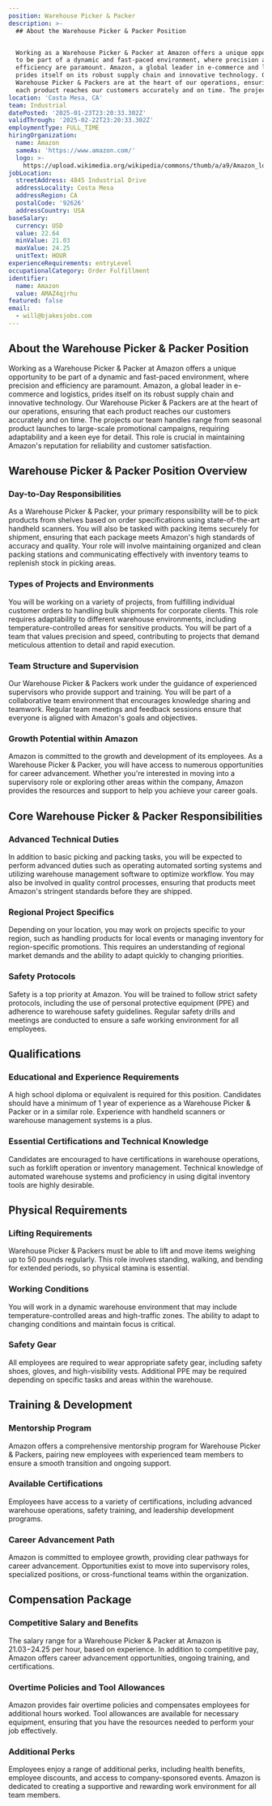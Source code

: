 ```yaml
---
position: Warehouse Picker & Packer
description: >-
  ## About the Warehouse Picker & Packer Position


  Working as a Warehouse Picker & Packer at Amazon offers a unique opportunity
  to be part of a dynamic and fast-paced environment, where precision and
  efficiency are paramount. Amazon, a global leader in e-commerce and logistics,
  prides itself on its robust supply chain and innovative technology. Our
  Warehouse Picker & Packers are at the heart of our operations, ensuring that
  each product reaches our customers accurately and on time. The projects ou...
location: 'Costa Mesa, CA'
team: Industrial
datePosted: '2025-01-23T23:20:33.302Z'
validThrough: '2025-02-22T23:20:33.302Z'
employmentType: FULL_TIME
hiringOrganization:
  name: Amazon
  sameAs: 'https://www.amazon.com/'
  logo: >-
    https://upload.wikimedia.org/wikipedia/commons/thumb/a/a9/Amazon_logo.svg/2560px-Amazon_logo.svg.png
jobLocation:
  streetAddress: 4845 Industrial Drive
  addressLocality: Costa Mesa
  addressRegion: CA
  postalCode: '92626'
  addressCountry: USA
baseSalary:
  currency: USD
  value: 22.64
  minValue: 21.03
  maxValue: 24.25
  unitText: HOUR
experienceRequirements: entryLevel
occupationalCategory: Order Fulfillment
identifier:
  name: Amazon
  value: AMAZ4qjrhu
featured: false
email:
  - will@bjakesjobs.com
---
```




## About the Warehouse Picker & Packer Position

Working as a Warehouse Picker & Packer at Amazon offers a unique opportunity to be part of a dynamic and fast-paced environment, where precision and efficiency are paramount. Amazon, a global leader in e-commerce and logistics, prides itself on its robust supply chain and innovative technology. Our Warehouse Picker & Packers are at the heart of our operations, ensuring that each product reaches our customers accurately and on time. The projects our team handles range from seasonal product launches to large-scale promotional campaigns, requiring adaptability and a keen eye for detail. This role is crucial in maintaining Amazon's reputation for reliability and customer satisfaction.

## Warehouse Picker & Packer Position Overview

### Day-to-Day Responsibilities

As a Warehouse Picker & Packer, your primary responsibility will be to pick products from shelves based on order specifications using state-of-the-art handheld scanners. You will also be tasked with packing items securely for shipment, ensuring that each package meets Amazon's high standards of accuracy and quality. Your role will involve maintaining organized and clean packing stations and communicating effectively with inventory teams to replenish stock in picking areas.

### Types of Projects and Environments

You will be working on a variety of projects, from fulfilling individual customer orders to handling bulk shipments for corporate clients. This role requires adaptability to different warehouse environments, including temperature-controlled areas for sensitive products. You will be part of a team that values precision and speed, contributing to projects that demand meticulous attention to detail and rapid execution.

### Team Structure and Supervision

Our Warehouse Picker & Packers work under the guidance of experienced supervisors who provide support and training. You will be part of a collaborative team environment that encourages knowledge sharing and teamwork. Regular team meetings and feedback sessions ensure that everyone is aligned with Amazon's goals and objectives.

### Growth Potential within Amazon

Amazon is committed to the growth and development of its employees. As a Warehouse Picker & Packer, you will have access to numerous opportunities for career advancement. Whether you're interested in moving into a supervisory role or exploring other areas within the company, Amazon provides the resources and support to help you achieve your career goals.

## Core Warehouse Picker & Packer Responsibilities

### Advanced Technical Duties

In addition to basic picking and packing tasks, you will be expected to perform advanced duties such as operating automated sorting systems and utilizing warehouse management software to optimize workflow. You may also be involved in quality control processes, ensuring that products meet Amazon's stringent standards before they are shipped.

### Regional Project Specifics

Depending on your location, you may work on projects specific to your region, such as handling products for local events or managing inventory for region-specific promotions. This requires an understanding of regional market demands and the ability to adapt quickly to changing priorities.

### Safety Protocols

Safety is a top priority at Amazon. You will be trained to follow strict safety protocols, including the use of personal protective equipment (PPE) and adherence to warehouse safety guidelines. Regular safety drills and meetings are conducted to ensure a safe working environment for all employees.

## Qualifications

### Educational and Experience Requirements

A high school diploma or equivalent is required for this position. Candidates should have a minimum of 1 year of experience as a Warehouse Picker & Packer or in a similar role. Experience with handheld scanners or warehouse management systems is a plus.

### Essential Certifications and Technical Knowledge

Candidates are encouraged to have certifications in warehouse operations, such as forklift operation or inventory management. Technical knowledge of automated warehouse systems and proficiency in using digital inventory tools are highly desirable.

## Physical Requirements

### Lifting Requirements

Warehouse Picker & Packers must be able to lift and move items weighing up to 50 pounds regularly. This role involves standing, walking, and bending for extended periods, so physical stamina is essential.

### Working Conditions

You will work in a dynamic warehouse environment that may include temperature-controlled areas and high-traffic zones. The ability to adapt to changing conditions and maintain focus is critical.

### Safety Gear

All employees are required to wear appropriate safety gear, including safety shoes, gloves, and high-visibility vests. Additional PPE may be required depending on specific tasks and areas within the warehouse.

## Training & Development

### Mentorship Program

Amazon offers a comprehensive mentorship program for Warehouse Picker & Packers, pairing new employees with experienced team members to ensure a smooth transition and ongoing support.

### Available Certifications

Employees have access to a variety of certifications, including advanced warehouse operations, safety training, and leadership development programs.

### Career Advancement Path

Amazon is committed to employee growth, providing clear pathways for career advancement. Opportunities exist to move into supervisory roles, specialized positions, or cross-functional teams within the organization.

## Compensation Package

### Competitive Salary and Benefits

The salary range for a Warehouse Picker & Packer at Amazon is $21.03-$24.25 per hour, based on experience. In addition to competitive pay, Amazon offers career advancement opportunities, ongoing training, and certifications.

### Overtime Policies and Tool Allowances

Amazon provides fair overtime policies and compensates employees for additional hours worked. Tool allowances are available for necessary equipment, ensuring that you have the resources needed to perform your job effectively.

### Additional Perks

Employees enjoy a range of additional perks, including health benefits, employee discounts, and access to company-sponsored events. Amazon is dedicated to creating a supportive and rewarding work environment for all team members.